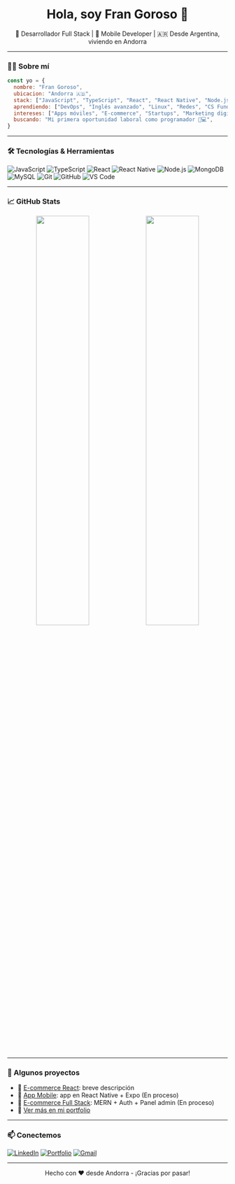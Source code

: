 
<h1 align="center">Hola, soy Fran Goroso 👋</h1>

<p align="center">
  🚀 Desarrollador Full Stack | 📱 Mobile Developer | 🇦🇷 Desde Argentina, viviendo en Andorra
</p>

---

### 👨‍💻 Sobre mí

```javascript
const yo = {
  nombre: "Fran Goroso",
  ubicacion: "Andorra 🇦🇩",
  stack: ["JavaScript", "TypeScript", "React", "React Native", "Node.js", "MongoDB", "SQL"],
  aprendiendo: ["DevOps", "Inglés avanzado", "Linux", "Redes", "CS Fundamentals"],
  intereses: ["Apps móviles", "E-commerce", "Startups", "Marketing digital"],
  buscando: "Mi primera oportunidad laboral como programador 🧠💻",
}
```

---

### 🛠 Tecnologías & Herramientas

![JavaScript](https://img.shields.io/badge/-JavaScript-F7DF1E?logo=javascript&logoColor=000)
![TypeScript](https://img.shields.io/badge/-TypeScript-3178C6?logo=typescript&logoColor=fff)
![React](https://img.shields.io/badge/-React-61DAFB?logo=react&logoColor=000)
![React Native](https://img.shields.io/badge/-React%20Native-20232A?logo=react&logoColor=61DAFB)
![Node.js](https://img.shields.io/badge/-Node.js-339933?logo=nodedotjs&logoColor=fff)
![MongoDB](https://img.shields.io/badge/-MongoDB-47A248?logo=mongodb&logoColor=fff)
![MySQL](https://img.shields.io/badge/-MySQL-4479A1?logo=mysql&logoColor=fff)
![Git](https://img.shields.io/badge/-Git-F05032?logo=git&logoColor=fff)
![GitHub](https://img.shields.io/badge/-GitHub-181717?logo=github&logoColor=fff)
![VS Code](https://img.shields.io/badge/-VS%20Code-007ACC?logo=visualstudiocode&logoColor=fff)

---

### 📈 GitHub Stats

<p align="center">
  <img width="49%" src="https://github-readme-stats.vercel.app/api?username=FranGoroso&show_icons=true&theme=tokyonight" />
  <img width="49%" src="https://github-readme-streak-stats.herokuapp.com?user=FranGoroso&theme=tokyonight&hide_border=true" />
</p>

---

### 📂 Algunos proyectos

- 💼 [E-commerce React](https://github.com/FranGoroso/proyect-react-CM-65120): breve descripción
- 📱 [App Mobile](): app en React Native + Expo (En proceso)
- 🛒 [E-commerce Full Stack](): MERN + Auth + Panel admin (En proceso)
- 🔗 [Ver más en mi portfolio](https://frangoroso.com/)

---

### 📫 Conectemos

[![LinkedIn](https://img.shields.io/badge/-LinkedIn-0A66C2?logo=linkedin&logoColor=white)](https://www.linkedin.com/in/francisco-goroso-609796266/)
[![Portfolio](https://img.shields.io/badge/-Portfolio-000?logo=firefox&logoColor=white)](https://frangoroso.com/)
[![Gmail](https://img.shields.io/badge/-Email-EA4335?logo=gmail&logoColor=white)](mailto:contacto@frangoroso.com)

---

<p align="center">
  Hecho con ❤️ desde Andorra - ¡Gracias por pasar!
</p>
